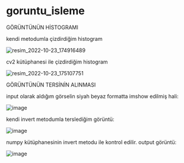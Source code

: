 # goruntu_isleme

GÖRÜNTÜNÜN HİSTOGRAMI

kendi metodumla çizdirdiğim histogram

![resim_2022-10-23_174916489](https://user-images.githubusercontent.com/104938264/197398886-8012821d-4a30-4937-9012-32910579c089.png)

cv2 kütüphanesi ile çizdirdiğim histogram

![resim_2022-10-23_175107751](https://user-images.githubusercontent.com/104938264/197398965-b3b209dd-33ae-4a25-ba0f-744b6ca05753.png)



GÖRÜNTÜNÜN TERSİNİN ALINMASI

input olarak aldığım görselin siyah beyaz formatta imshow edilmiş hali:


![image](https://user-images.githubusercontent.com/104938264/198854171-809bb7de-3f0e-43db-b004-267330db3edf.png)


kendi invert metodumla terslediğim görüntü:


![image](https://user-images.githubusercontent.com/104938264/198854204-86c76e7f-98d3-4172-9095-e9dfca5d046f.png)


numpy kütüphanesinin invert metodu ile kontrol edilir. output görüntü:


![image](https://user-images.githubusercontent.com/104938264/198854257-d79e8fe8-f1c2-4c11-bca6-bbdfdeeb47a6.png)

